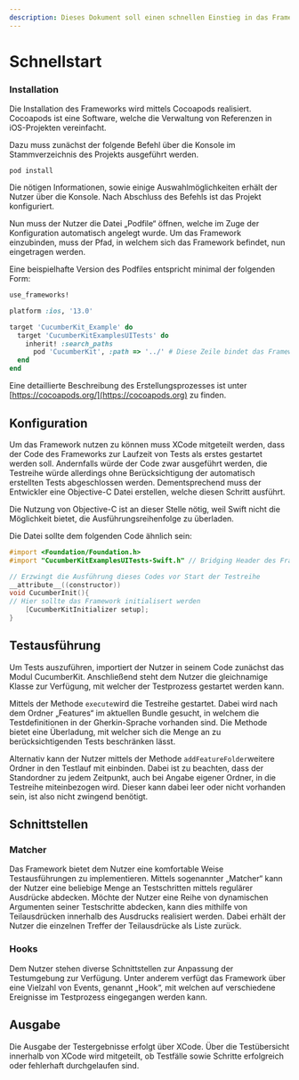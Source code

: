 ```yaml
---
description: Dieses Dokument soll einen schnellen Einstieg in das Framework gewährleisten.
---
```


# Schnellstart

### Installation

Die Installation des Frameworks wird mittels Cocoapods realisiert. Cocoapods ist eine Software, welche die Verwaltung von Referenzen in iOS-Projekten vereinfacht.&#x20;

Dazu muss zunächst der folgende Befehl über die Konsole im Stammverzeichnis des Projekts ausgeführt werden.&#x20;

`pod install`&#x20;

Die nötigen Informationen, sowie einige Auswahlmöglichkeiten erhält der Nutzer über die Konsole. Nach Abschluss des Befehls ist das Projekt konfiguriert.

Nun muss der Nutzer die Datei „Podfile“ öffnen, welche im Zuge der Konfiguration automatisch angelegt wurde. Um das Framework einzubinden, muss der Pfad, in welchem sich das Framework befindet, nun eingetragen werden.

Eine beispielhafte Version des Podfiles entspricht minimal der folgenden Form:

```ruby
use_frameworks!

platform :ios, '13.0'

target 'CucumberKit_Example' do
  target 'CucumberKitExamplesUITests' do
    inherit! :search_paths
      pod 'CucumberKit', :path => '../' # Diese Zeile bindet das Framework ein
  end
end
```

Eine detaillierte Beschreibung des Erstellungsprozesses ist unter [https://cocoapods.org/](https://cocoapods.org) zu finden.

## Konfiguration

Um das Framework nutzen zu können muss XCode mitgeteilt werden, dass der Code des Frameworks zur Laufzeit von Tests als erstes gestartet werden soll. Andernfalls würde der Code zwar ausgeführt werden, die Testreihe würde allerdings ohne Berücksichtigung der automatisch erstellten Tests abgeschlossen werden. Dementsprechend muss der Entwickler eine Objective-C Datei erstellen, welche diesen Schritt ausführt.&#x20;

Die Nutzung von Objective-C ist an dieser Stelle nötig, weil Swift nicht die Möglichkeit bietet, die Ausführungsreihenfolge zu überladen.&#x20;

Die Datei sollte dem folgenden Code ähnlich sein:

```objectivec
#import <Foundation/Foundation.h>
#import "CucumberKitExamplesUITests-Swift.h" // Bridging Header des Frameworks. 

// Erzwingt die Ausführung dieses Codes vor Start der Testreihe
__attribute__((constructor)) 
void CucumberInit(){
// Hier sollte das Framework initialisert werden
    [CucumberKitInitializer setup]; 
}
```

## Testausführung

Um Tests auszuführen, importiert der Nutzer in seinem Code zunächst das Modul CucumberKit. Anschließend steht dem Nutzer die gleichnamige Klasse zur Verfügung, mit welcher der Testprozess gestartet werden kann.

Mittels der Methode `execute`wird die Testreihe gestartet. Dabei wird nach dem Ordner „Features“ im aktuellen Bundle gesucht, in welchem die Testdefinitionen in der Gherkin-Sprache vorhanden sind. Die Methode bietet eine Überladung, mit welcher sich die Menge an zu berücksichtigenden Tests beschränken lässt.

Alternativ kann der Nutzer mittels der Methode `addFeatureFolder`weitere Ordner in den Testlauf mit einbinden. Dabei ist zu beachten, dass der Standordner zu jedem Zeitpunkt, auch bei Angabe eigener Ordner, in die Testreihe miteinbezogen wird. Dieser kann dabei leer oder nicht vorhanden sein, ist also nicht zwingend benötigt.

## Schnittstellen

### Matcher

&#x20;Das Framework bietet dem Nutzer eine komfortable Weise Testausführungen zu implementieren. Mittels sogenannter „Matcher“ kann der Nutzer eine beliebige Menge an Testschritten mittels regulärer Ausdrücke abdecken. Möchte der Nutzer eine Reihe von dynamischen Argumenten seiner Testschritte abdecken, kann dies mithilfe von Teilausdrücken innerhalb des Ausdrucks realisiert werden. Dabei erhält der Nutzer die einzelnen Treffer der Teilausdrücke als Liste zurück.

### Hooks

&#x20;Dem Nutzer stehen diverse Schnittstellen zur Anpassung der Testumgebung zur Verfügung. Unter anderem verfügt das Framework über eine Vielzahl von Events, genannt „Hook“, mit welchen auf verschiedene Ereignisse im Testprozess eingegangen werden kann.

## Ausgabe

Die Ausgabe der Testergebnisse erfolgt über XCode. Über die Testübersicht innerhalb von XCode wird mitgeteilt, ob Testfälle sowie Schritte erfolgreich oder fehlerhaft durchgelaufen sind.

